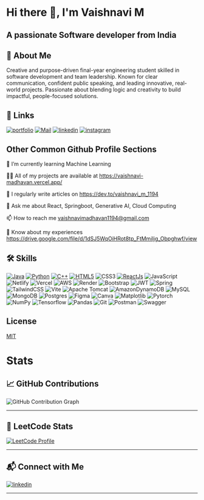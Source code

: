 # Hi there 👋, I'm Vaishnavi M

## A passionate Software developer from India
## 🚀 About Me

Creative and purpose-driven final-year engineering student skilled in software development and team leadership.
Known for clear communication, confident public speaking, and leading innovative, real-world projects.
Passionate about blending logic and creativity to build impactful, people-focused solutions.

## 🔗 Links
[![portfolio](https://img.shields.io/badge/my_portfolio-000?style=for-the-badge&logo=ko-fi&logoColor=white)](https://vaishnavi-madhavan.vercel.app/)
[![Mail](https://img.shields.io/badge/Gmail-D14836?style=for-the-badge&logo=gmail&logoColor=white)](vaishnavimadhavan1194@gmail.com)
[![linkedin](https://img.shields.io/badge/linkedin-0A66C2?style=for-the-badge&logo=linkedin&logoColor=white)](https://www.linkedin.com/in/vaishnavi-m-004246255/)
[![instagram](https://img.shields.io/badge/Instagram-E4405F?style=for-the-badge&logo=instagram&logoColor=white)](https://www.instagram.com/vaisssshhhhhhhh/)


## Other Common Github Profile Sections
🌱 I’m currently learning Machine Learning

👨‍💻 All of my projects are available at https://vaishnavi-madhavan.vercel.app/

📝 I regularly write articles on https://dev.to/vaishnavi_m_1194

💬 Ask me about React, Springboot, Generative AI, Cloud Computing

📫 How to reach me vaishnavimadhavan1194@gmail.com

📄 Know about my experiences https://drive.google.com/file/d/1dSJ5WqOiHRot8tp_FtMmiIjg_Obpghwf/view


## 🛠 Skills
[![Java](https://img.shields.io/badge/Java-ED8B00?style=for-the-badge&logo=openjdk&logoColor=white)](https://img.shields.io/badge/Java-ED8B00?style=for-the-badge&logo=openjdk&logoColor=white)
[![Python](https://img.shields.io/badge/python-3670A0?style=for-the-badge&logo=python&logoColor=ffdd54)](https://img.shields.io/badge/python-3670A0?style=for-the-badge&logo=python&logoColor=ffdd54)
[![C++](https://img.shields.io/badge/-C++-blue?logo=cplusplus)](https://img.shields.io/badge/-C++-blue?logo=cplusplus)
[![HTML5](https://camo.githubusercontent.com/d4d9d935f85b68223a3514c6a889ea3ed6a77afb5f560c05baa1a1b168077830/68747470733a2f2f696d672e736869656c64732e696f2f62616467652f68746d6c352d2532334533344632362e7376673f7374796c653d666f722d7468652d6261646765266c6f676f3d68746d6c35266c6f676f436f6c6f723d7768697465)](https://camo.githubusercontent.com/d4d9d935f85b68223a3514c6a889ea3ed6a77afb5f560c05baa1a1b168077830/68747470733a2f2f696d672e736869656c64732e696f2f62616467652f68746d6c352d2532334533344632362e7376673f7374796c653d666f722d7468652d6261646765266c6f676f3d68746d6c35266c6f676f436f6c6f723d7768697465)
![CSS3](https://img.shields.io/badge/css3-%231572B6.svg?style=for-the-badge&logo=css3&logoColor=white)
[![ReactJs](https://img.shields.io/badge/-ReactJs-61DAFB?logo=react&logoColor=white&style=for-the-badge)](https://img.shields.io/badge/-ReactJs-61DAFB?logo=react&logoColor=white&style=for-the-badge)
![JavaScript](https://img.shields.io/badge/javascript-%23323330.svg?style=for-the-badge&logo=javascript&logoColor=%23F7DF1E) ![Netlify](https://img.shields.io/badge/netlify-%23000000.svg?style=for-the-badge&logo=netlify&logoColor=#00C7B7) ![Vercel](https://img.shields.io/badge/vercel-%23000000.svg?style=for-the-badge&logo=vercel&logoColor=white) ![AWS](https://img.shields.io/badge/AWS-%23FF9900.svg?style=for-the-badge&logo=amazon-aws&logoColor=white) ![Render](https://img.shields.io/badge/Render-%46E3B7.svg?style=for-the-badge&logo=render&logoColor=white) ![Bootstrap](https://img.shields.io/badge/bootstrap-%238511FA.svg?style=for-the-badge&logo=bootstrap&logoColor=white) ![JWT](https://img.shields.io/badge/JWT-black?style=for-the-badge&logo=JSON%20web%20tokens) ![Spring](https://img.shields.io/badge/spring-%236DB33F.svg?style=for-the-badge&logo=spring&logoColor=white) ![TailwindCSS](https://img.shields.io/badge/tailwindcss-%2338B2AC.svg?style=for-the-badge&logo=tailwind-css&logoColor=white) ![Vite](https://img.shields.io/badge/vite-%23646CFF.svg?style=for-the-badge&logo=vite&logoColor=white) ![Apache Tomcat](https://img.shields.io/badge/apache%20tomcat-%23F8DC75.svg?style=for-the-badge&logo=apache-tomcat&logoColor=black) ![AmazonDynamoDB](https://img.shields.io/badge/Amazon%20DynamoDB-4053D6?style=for-the-badge&logo=Amazon%20DynamoDB&logoColor=white) ![MySQL](https://img.shields.io/badge/mysql-4479A1.svg?style=for-the-badge&logo=mysql&logoColor=white) ![MongoDB](https://img.shields.io/badge/MongoDB-%234ea94b.svg?style=for-the-badge&logo=mongodb&logoColor=white) ![Postgres](https://img.shields.io/badge/postgres-%23316192.svg?style=for-the-badge&logo=postgresql&logoColor=white) ![Figma](https://img.shields.io/badge/figma-%23F24E1E.svg?style=for-the-badge&logo=figma&logoColor=white) ![Canva](https://img.shields.io/badge/Canva-%2300C4CC.svg?style=for-the-badge&logo=Canva&logoColor=white) ![Matplotlib](https://img.shields.io/badge/Matplotlib-%23ffffff.svg?style=for-the-badge&logo=Matplotlib&logoColor=black) ![Pytorch](https://img.shields.io/badge/PyTorch-EE4C2C?style=for-the-badge&logo=pytorch&logoColor=white)  ![NumPy](https://img.shields.io/badge/numpy-%23013243.svg?style=for-the-badge&logo=numpy&logoColor=white) ![Tensorflow](https://img.shields.io/badge/TensorFlow-FF6F00?style=for-the-badge&logo=tensorflow&logoColor=white)  ![Pandas](https://img.shields.io/badge/pandas-%23150458.svg?style=for-the-badge&logo=pandas&logoColor=white) ![Git](https://img.shields.io/badge/git-%23F05033.svg?style=for-the-badge&logo=git&logoColor=white) ![Postman](https://img.shields.io/badge/Postman-FF6C37?style=for-the-badge&logo=postman&logoColor=white) ![Swagger](https://img.shields.io/badge/-Swagger-%23Clojure?style=for-the-badge&logo=swagger&logoColor=white) 
## License

[MIT](https://choosealicense.com/licenses/mit/)


# Stats

## 📈 GitHub Contributions

![GitHub Contribution Graph](https://github-readme-activity-graph.vercel.app/graph?username=VAISH-1194&theme=github-compact)

---

## 🧠 LeetCode Stats

[![LeetCode Profile](https://leetcard.jacoblin.cool/Vaish_1194?theme=dark&font=Baloo)](https://leetcode.com/u/Vaish_1194/)

---

## 📬 Connect with Me

[![linkedin](https://img.shields.io/badge/linkedin-0A66C2?style=for-the-badge&logo=linkedin&logoColor=white)](https://www.linkedin.com/in/vaishnavi-m-004246255/)

---
